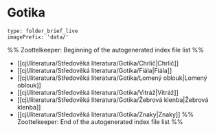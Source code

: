 # Gotika

```ccard
type: folder_brief_live
imagePrefix: 'data/'
```

%% Zoottelkeeper: Beginning of the autogenerated index file list  %%
-  [[cjl/literatura/Středověká literatura/Gotika/Chrlič|Chrlič]]
-  [[cjl/literatura/Středověká literatura/Gotika/Fiála|Fiála]]
-  [[cjl/literatura/Středověká literatura/Gotika/Lomený oblouk|Lomený oblouk]]
-  [[cjl/literatura/Středověká literatura/Gotika/Vitráž|Vitráž]]
-  [[cjl/literatura/Středověká literatura/Gotika/Žebrová klenba|Žebrová klenba]]
-  [[cjl/literatura/Středověká literatura/Gotika/Znaky|Znaky]]
%% Zoottelkeeper: End of the autogenerated index file list  %%

